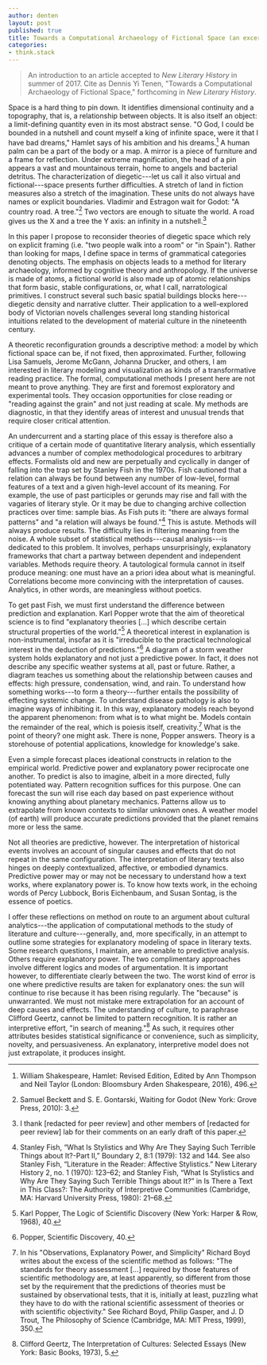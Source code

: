 ```yaml
---
author: denten
layout: post
published: true
title: Towards a Computational Archaeology of Fictional Space (an excerpt)
categories:
- think.stack
---
```


> An introduction to an article accepted to *New Literary History* in summer
> of 2017. Cite as Dennis Yi Tenen, "Towards a Computational Archaeology of
> Fictional Space," forthcoming in *New Literary History*.

Space is a hard thing to pin down. It identifies dimensional continuity and a
topography, that is, a relationship between objects. It is also itself an
object: a limit-defining quantity even in its most abstract sense. "O God, I
could be bounded in a nutshell and count myself a king of infinite space, were
it that I have bad dreams," Hamlet says of his ambition and his dreams.[^66] A
human palm can be a part of the body or a map. A mirror is a piece of
furniture and a frame for reflection. Under extreme magnification, the head of
a pin appears a vast and mountainous terrain, home to angels and bacterial
detritus. The characterization of diegetic---let us call it also virtual and
fictional---space presents further difficulties. A stretch of land in fiction
measures also a stretch of the imagination. These units do not always have
names or explicit boundaries. Vladimir and Estragon wait for Godot: "A country
road. A tree."[^67] Two vectors are enough to situate the world. A road gives
us the X and a tree the Y axis: an infinity in a nutshell.[^49]

In this paper I propose to reconsider theories of diegetic space which rely on
explicit framing (i.e. "two people walk into a room" or "in Spain"). Rather
than looking for maps, I define space in terms of grammatical categories
denoting objects. The emphasis on objects leads to a method for literary
archaeology, informed by cognitive theory and anthropology. If the universe is
made of atoms, a fictional world is also made up of atomic relationships that
form basic, stable configurations, or, what I call, narratological primitives.
I construct several such basic spatial buildings blocks here---diegetic
density and narrative clutter. Their application to a well-explored body of
Victorian novels challenges several long standing historical intuitions
related to the development of material culture in the nineteenth century.

A theoretic reconfiguration grounds a descriptive method: a model by which
fictional space can be, if not fixed, then approximated. Further, following
Lisa Samuels, Jerome McGann, Johanna Drucker, and others, I am interested in
literary modeling and visualization as kinds of a transformative reading
practice. The formal, computational methods I present here are not meant to
prove anything. They are first and foremost exploratory and experimental
tools. They occasion opportunities for close reading or "reading against the
grain" and not just reading at scale. My methods are diagnostic, in that they
identify areas of interest and unusual trends that require closer critical
attention.

An undercurrent and a starting place of this essay is therefore also a
critique of a certain mode of quantitative literary analysis, which
essentially advances a number of complex methodological procedures to
arbitrary effects. Formalists old and new are perpetually and cyclically in
danger of falling into the trap set by Stanley Fish in the 1970s. Fish
cautioned that a relation can always be found between any number of low-level,
formal features of a text and a given high-level account of its meaning. For
example, the use of past participles or gerunds may rise and fall with the
vagaries of literary style. Or it may be due to changing archive collection
practices over time: sample bias. As Fish puts it: "there are always formal
patterns" and "a relation will always be found."[^68] This is astute. Methods
will always produce results. The difficulty lies in filtering meaning from the
noise. A whole subset of statistical methods---causal analysis---is dedicated
to this problem. It involves, perhaps unsurprisingly, explanatory frameworks
that chart a partway between dependent and independent variables. Methods
require theory. A tautological formula cannot in itself produce meaning: one
must have an a priori idea about what is meaningful. Correlations become more
convincing with the interpretation of causes. Analytics, in other words, are
meaningless without poetics.

To get past Fish, we must first understand the difference between prediction
and explanation. Karl Popper wrote that the aim of theoretical science is to
find "explanatory theories [...] which describe certain structural properties
of the world."[^1] A theoretical interest in explanation is non-instrumental,
insofar as it is "irreducible to the practical technological interest in the
deduction of predictions."[^2] A diagram of a storm weather system holds
explanatory and not just a predictive power. In fact, it does not describe any
specific weather systems at all, past or future. Rather, a diagram teaches us
something about the relationship between causes and effects: high pressure,
condensation, wind, and rain. To understand how something works---to form a
theory---further entails the possibility of effecting systemic change. To
understand disease pathology is also to imagine ways of inhibiting it. In this
way, explanatory models reach beyond the apparent phenomenon: from what is to
what might be. Models contain the remainder of the real, which is poiesis
itself, creativity.[^4] What is the point of theory? one might ask. There is
none, Popper answers. Theory is a storehouse of potential applications,
knowledge for knowledge's sake.

Even a simple forecast places ideational constructs in relation to the
empirical world. Predictive power and explanatory power reciprocate one
another. To predict is also to imagine, albeit in a more directed, fully
potentiated way. Pattern recognition suffices for this purpose. One can
forecast the sun will rise each day based on past experience without knowing
anything about planetary mechanics. Patterns allow us to extrapolate from
known contexts to similar unknown ones. A weather model (of earth) will
produce accurate predictions provided that the planet remains more or less the
same.

Not all theories are predictive, however. The interpretation of historical
events involves an account of singular causes and effects that do not repeat
in the same configuration. The interpretation of literary texts also hinges on
deeply contextualized, affective, or embodied dynamics. Predictive power may
or may not be necessary to understand how a text works, where explanatory
power is. To know how texts work, in the echoing words of Percy Lubbock, Boris
Eichenbaum, and Susan Sontag, is the essence of poetics.

I offer these reflections on method on route to an argument about cultural
analytics---the application of computational methods to the study of
literature and culture---generally, and, more specifically, in an attempt to
outline some strategies for explanatory modeling of space in literary texts.
Some research questions, I maintain, are amenable to predictive analysis.
Others require explanatory power. The two complimentary approaches involve
different logics and modes of argumentation. It is important however, to
differentiate clearly between the two. The worst kind of error is one where
predictive results are taken for explanatory ones: the sun will continue to
rise because it has been rising regularly. The "because" is unwarranted. We
must not mistake mere extrapolation for an account of deep causes and effects.
The understanding of culture, to paraphrase Clifford Geertz, cannot be limited
to pattern recognition. It is rather an interpretive effort, "in search of
meaning."[^3] As such, it requires other attributes besides statistical
significance or convenience, such as simplicity, novelty, and persuasiveness.
An explanatory, interpretive model does not just extrapolate, it produces
insight.

[^66]: William Shakespeare, Hamlet: Revised Edition, Edited by Ann Thompson and Neil Taylor (London: Bloomsbury Arden Shakespeare, 2016), 496.

[^67]: Samuel Beckett and S. E. Gontarski, Waiting for Godot (New York: Grove Press, 2010): 3.

[^49]: I thank <!--- Nicholas Dames, Sierra Eckert, Jonathan Reeve, Milan Terlunen ---> [redacted for peer review] and other members of <!--- Columbia's Literary Modeling and Visualization ---> [redacted for peer review] lab for their comments on an early draft of this paper.

[^68]: Stanley Fish, “What Is Stylistics and Why Are They Saying Such Terrible Things about It?-Part II,” Boundary 2, 8:1 (1979): 132 and 144. See also Stanley Fish, “Literature in the Reader: Affective Stylistics.” New Literary History 2, no. 1 (1970): 123–62; and Stanley Fish, “What Is Stylistics and Why Are They Saying Such Terrible Things about It?” in Is There a Text in This Class?: The Authority of Interpretive Communities (Cambridge, MA: Harvard University Press, 1980): 21–68.

[^1]: Karl Popper, The Logic of Scientific Discovery (New York: Harper & Row, 1968), 40.

[^2]: Popper, Scientific Discovery, 40.

[^3]: Clifford Geertz, The Interpretation of Cultures: Selected Essays (New York: Basic Books, 1973), 5.

[^4]: In his "Observations, Explanatory Power, and Simplicity" Richard Boyd writes about the excess of the scientific method as follows: "The standards for theory assessment [...] required by those features of scientific methodology are, at least apparently, so different from those set by the requirement that the predictions of theories must be sustained by observational tests, that it is, initially at least, puzzling what they have to do with the rational scientific assessment of theories or with scientific objectivity." See Richard Boyd, Philip Gasper, and J. D Trout, The Philosophy of Science (Cambridge, MA: MIT Press, 1999), 350.
